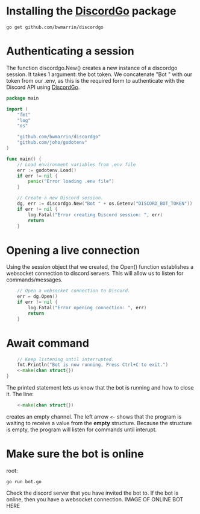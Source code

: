 # Installing the [DiscordGo](https://github.com/joho/godotenv) package


```
go get github.com/bwmarrin/discordgo
```

# Authenticating a session
  The function discordgo.New() creates a new instance of a discordgo session. It takes 1 argument: the bot token. We concatenate "Bot " with our token from our .env, as this is the required form to authenticate with the Discord API using [DiscordGo](https://github.com/bwmarrin/discordgo).
```go
package main

import (
	"fmt"
	"log"
	"os"

	"github.com/bwmarrin/discordgo"
	"github.com/joho/godotenv"
)

func main() {
	// Load environment variables from .env file
	err := godotenv.Load()
	if err != nil {
		panic("Error loading .env file")
	}

	// Create a new Discord session.
	dg, err := discordgo.New("Bot " + os.Getenv("DISCORD_BOT_TOKEN"))
	if err != nil {
		log.Fatal("Error creating Discord session: ", err)
		return
	}
```

# Opening a live connection
  Using the session object that we created, the Open() function establishes a websocket connection to discord servers. This will allow us to listen for commands/messages. 

```go
	// Open a websocket connection to Discord.
	err = dg.Open()
	if err != nil {
		log.Fatal("Error opening connection: ", err)
		return
	}
```

# Await command
```go
	// Keep listening until interrupted.
	fmt.Println("Bot is now running. Press Ctrl+C to exit.")
	<-make(chan struct{})
}
```
The printed statement lets us know that the bot is running and how to close it. The line:
```go
	<-make(chan struct{})
```
creates an empty channel. The left arrow `<-` shows that the program is waiting to receive a value from the **empty** structure. Because the structure is empty, the program will listen for commands until interupt.

# Make sure the bot is online
root:
```
go run bot.go
```
Check the discord server that you have invited the bot to. If the bot is online, then you have a websocket connection.
IMAGE OF ONLINE BOT HERE